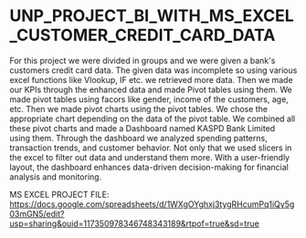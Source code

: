 # UNP_PROJECT_BI_WITH_MS_EXCEL_CUSTOMER_CREDIT_CARD_DATA

For this project we were divided in groups and we were given a bank's customers credit card data. 
The given data was incomplete so using various excel functions like Vlookup, IF etc. we retrieved more data. 
Then we made our KPIs through the enhanced data and made Pivot tables using them.
We made pivot tables using facors like gender, income of the customers, age, etc. 
Then we made pivot charts using the pivot tables. We chose the appropriate chart depending on the data of the pivot table.
We combined all these pivot charts and made a Dashboard named KASPD Bank Limited using them.
Through the dashboard we analyzed spending patterns, transaction trends, and customer behavior. 
Not only that we used slicers in the excel to filter out data and understand them more.
With a user-friendly layout, the dashboard enhances data-driven decision-making for financial analysis and monitoring.

MS EXCEL PROJECT FILE: https://docs.google.com/spreadsheets/d/1WXgOYghxj3tygRHcumPq1iQy5g03mGN5/edit?usp=sharing&ouid=117350978346748343189&rtpof=true&sd=true
